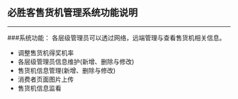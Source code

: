 ## 必胜客售货机管理系统功能说明
---
   
###系统功能：
各层级管理员可以透过网络，远端管理与查看售货机相关信息。
   - 调整售货机得奖机率
   - 各层级管理员信息维护(新增、删除与修改)
   - 售货机信息管理(新增、删除与修改)
   - 消费者页面图片上传
   - 售货机信息监看

